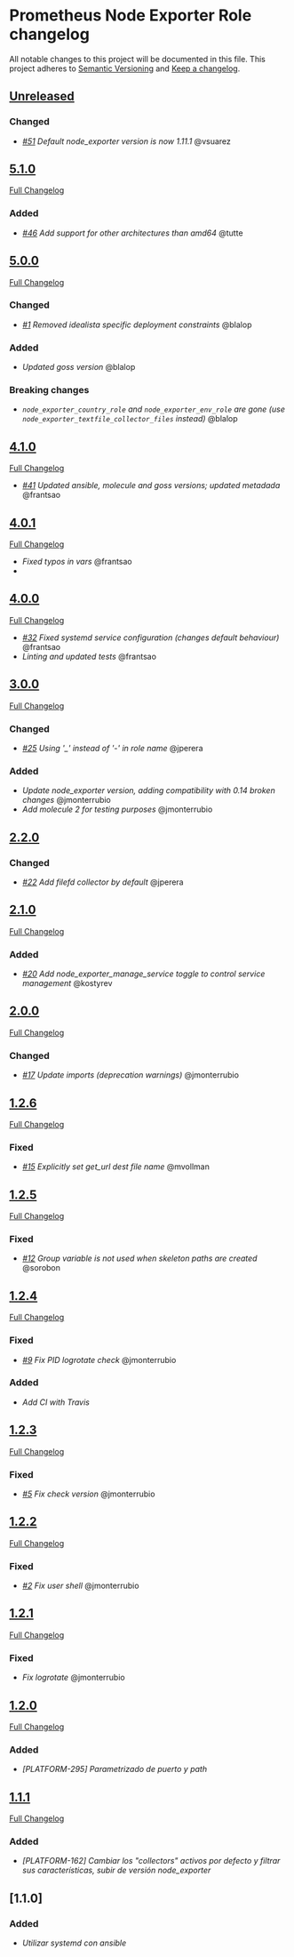 # Prometheus Node Exporter Role changelog

All notable changes to this project will be documented in this file.
This project adheres to [Semantic Versioning](http://semver.org/) and [Keep a changelog](https://github.com/olivierlacan/keep-a-changelog).

## [Unreleased](https://github.com/idealista/prometheus_node_exporter_role/tree/develop)
### Changed
 - *[#51](https://github.com/idealista/prometheus_node_exporter_role/issues/1) Default node_exporter version is now 1.11.1* @vsuarez
## [5.1.0](https://github.com/idealista/prometheus_node_exporter_role/tree/5.1.0)
[Full Changelog](https://github.com/idealista/prometheus_node_exporter_role/compare/5.0.0...5.1.0)
### Added
 - *[#46](https://github.com/idealista/prometheus_node_exporter_role/issues/46) Add support for other architectures than amd64* @tutte

## [5.0.0](https://github.com/idealista/prometheus_node_exporter_role/tree/5.0.0)
[Full Changelog](https://github.com/idealista/prometheus_node_exporter_role/compare/4.1.0...5.0.0)
### Changed
 - *[#1](https://github.com/idealista/prometheus_node_exporter_role/issues/1) Removed idealista specific deployment constraints* @blalop
### Added
- *Updated goss version* @blalop
### Breaking changes
- *`node_exporter_country_role` and `node_exporter_env_role` are gone (use `node_exporter_textfile_collector_files` instead)* @blalop

## [4.1.0](https://github.com/idealista/prometheus_node_exporter_role/tree/4.1.0)
[Full Changelog](https://github.com/idealista/prometheus_node_exporter_role/compare/4.0.1...4.1.0)
- *[#41](https://github.com/idealista/prometheus_node_exporter_role/issues/41) Updated ansible, molecule and goss versions; updated metadada* @frantsao

## [4.0.1](https://github.com/idealista/prometheus_node_exporter_role/tree/4.0.1)
[Full Changelog](https://github.com/idealista/prometheus_node_exporter_role/compare/4.0.0...4.0.1)
- *Fixed typos in vars* @frantsao
-
## [4.0.0](https://github.com/idealista/prometheus_node_exporter_role/tree/4.0.0)
[Full Changelog](https://github.com/idealista/prometheus_node_exporter_role/compare/3.0.0...4.0.0)
- *[#32](https://github.com/idealista/prometheus_node_exporter_role/issues/32) Fixed systemd service configuration (changes default behaviour)* @frantsao
- *Linting and updated tests* @frantsao

## [3.0.0](https://github.com/idealista/prometheus_node_exporter_role/tree/3.0.0)
[Full Changelog](https://github.com/idealista/prometheus_node_exporter_role/compare/2.2.0...3.0.0)
### Changed
- *[#25](https://github.com/idealista/prometheus_node_exporter_role/issues/25) Using '_' instead of '-' in role name* @jperera
### Added
- *Update node_exporter version, adding compatibility with 0.14 broken changes* @jmonterrubio
- *Add molecule 2 for testing purposes* @jmonterrubio

## [2.2.0](https://github.com/idealista/prometheus_node_exporter_role/tree/2.2.0)
### Changed
- *[#22](https://github.com/idealista/prometheus_node_exporter_role/issues/22) Add filefd collector by default* @jperera

## [2.1.0](https://github.com/idealista/prometheus_node_exporter_role/tree/2.1.0)
[Full Changelog](https://github.com/idealista/prometheus_node_exporter_role/compare/2.0.0...2.1.0)
### Added
- *[#20](https://github.com/idealista/prometheus_node_exporter_role/pull/20) Add node_exporter_manage_service toggle to control service management* @kostyrev

## [2.0.0](https://github.com/idealista/prometheus_node_exporter_role/tree/2.0.0)
[Full Changelog](https://github.com/idealista/prometheus_node_exporter_role/compare/1.2.6...2.0.0)
### Changed
- *[#17](https://github.com/idealista/prometheus_node_exporter_role/issues/17) Update imports (deprecation warnings)* @jmonterrubio

## [1.2.6](https://github.com/idealista/prometheus_node_exporter_role/tree/1.2.6)
[Full Changelog](https://github.com/idealista/prometheus_node_exporter_role/compare/1.2.5...1.2.6)
### Fixed
- *[#15](https://github.com/idealista/prometheus_node_exporter_role/pull/15) Explicitly set get_url dest file name* @mvollman

## [1.2.5](https://github.com/idealista/prometheus_node_exporter_role/tree/1.2.5)
[Full Changelog](https://github.com/idealista/prometheus_node_exporter_role/compare/1.2.4...1.2.5)
### Fixed
- *[#12](https://github.com/idealista/prometheus_node_exporter_role/issues/12) Group variable is not used when skeleton paths are created* @sorobon

## [1.2.4](https://github.com/idealista/prometheus_node_exporter_role/tree/1.2.4)
[Full Changelog](https://github.com/idealista/prometheus_node_exporter_role/compare/1.2.3...1.2.4)
### Fixed
- *[#9](https://github.com/idealista/prometheus_node_exporter_role/issues/9) Fix PID logrotate check* @jmonterrubio

### Added
- *Add CI with Travis*

## [1.2.3](https://github.com/idealista/prometheus_node_exporter_role/tree/1.2.3)
[Full Changelog](https://github.com/idealista/prometheus_node_exporter_role/compare/1.2.2...1.2.3)
### Fixed
- *[#5](https://github.com/idealista/prometheus_node_exporter_role/issues/5) Fix check version* @jmonterrubio

## [1.2.2](https://github.com/idealista/prometheus_node_exporter_role/tree/1.2.2)
[Full Changelog](https://github.com/idealista/prometheus_node_exporter_role/compare/1.2.1...1.2.2)
### Fixed
- *[#2](https://github.com/idealista/prometheus_node_exporter_role/issues/2) Fix user shell* @jmonterrubio

## [1.2.1](https://github.com/idealista/prometheus_node_exporter_role/tree/1.2.1)
[Full Changelog](https://github.com/idealista/prometheus_node_exporter_role/compare/1.2.0...1.2.1)
### Fixed
- *Fix logrotate* @jmonterrubio

## [1.2.0](https://github.com/idealista/prometheus_node_exporter_role/tree/1.2.0)
[Full Changelog](https://github.com/idealista/prometheus_node_exporter_role/compare/1.1.1...1.2.0)
### Added
- *[PLATFORM-295] Parametrizado de puerto y path*

## [1.1.1](https://github.com/idealista/prometheus_node_exporter_role/tree/1.1.1)
[Full Changelog](https://github.com/idealista/prometheus_node_exporter_role/compare/1.1.0...1.1.1)
### Added
- *[PLATFORM-162] Cambiar los "collectors" activos por defecto y filtrar sus características, subir de versión node_exporter*

## [1.1.0]
### Added
- *Utilizar systemd con ansible*
